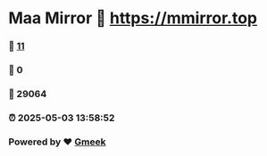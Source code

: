 # Maa Mirror :link: https://mmirror.top 
### :page_facing_up: [11](https://mmirror.top/tag.html) 
### :speech_balloon: 0 
### :hibiscus: 29064 
### :alarm_clock: 2025-05-03 13:58:52 
### Powered by :heart: [Gmeek](https://github.com/Meekdai/Gmeek)
